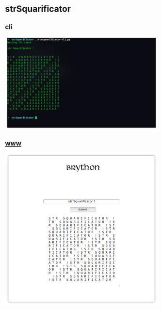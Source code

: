 # strSquarificator

## cli

![screenshot](./img/image-1.png)

## [www](https://chiboreache.github.io/strSquarificator/)

![screenshot](./img/image-2.png)
